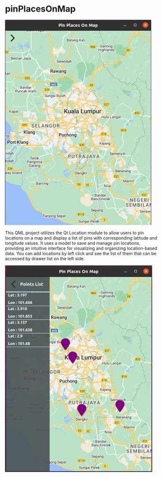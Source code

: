 # pinPlacesOnMap
![alt text](https://github.com/masoomehsn/pinPlacesOnMap/blob/main/pinPlacesOnMap/images/Screenshot%20from%202023-03-12%2018-05-33.png)

This QML project utilizes the Qt Location module to allow users to pin locations on a map and display a list of pins with corresponding latitude and longitude values. It uses a model to save and manage pin locations, providing an intuitive interface for visualizing and organizing location-based data.
You can add locations by left click and see the list of them that can be accessed by drawer list on the left side.

![alt text](https://github.com/masoomehsn/pinPlacesOnMap/blob/main/pinPlacesOnMap/images/Screenshot%20from%202023-03-12%2018-04-43.png)
